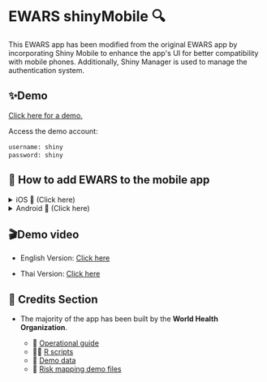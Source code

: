 # EWARS shinyMobile 🔍
This EWARS app has been modified from the original EWARS app by incorporating Shiny Mobile to enhance the app's UI for better compatibility with mobile phones. Additionally, Shiny Manager is used to manage the authentication system.


## ✨Demo

[Click here for a demo.](https://2rzqz3-mill-orxrn.shinyapps.io/Ewars_moblie/)

Access the demo account:

    username: shiny
    password: shiny


## 📱 How to add EWARS to the mobile app
<details>
    <summary>iOS 🍎 (Click here)</summary>

- English Version 
    <p align="center">
    <img src="https://github.com/mill-ornrakorn/EWARS_shinyMobile/blob/main/pic%20for%20read%20me/add%20EWARS%20to%20the%20mobile%20app%20(iOS)%20verEN.png?raw=true" alt= "how to add EWARS to the mobile app (iOS) verEN" height="400">
    </p>

- Thai Version
    <p align="center">
    <img src="https://github.com/mill-ornrakorn/EWARS_shinyMobile/blob/main/pic%20for%20read%20me/add%20EWARS%20to%20the%20mobile%20app%20(iOS)%20verTH.png?raw=true" alt= "how to add EWARS to the mobile app (iOS) verTH" height="400">
    </p>

</details>

<details>
    <summary>Android 🤖 (Click here)</summary>
- English Version 
    <p align="center">
    <img src="https://github.com/mill-ornrakorn/EWARS_shinyMobile/blob/main/pic%20for%20read%20me/add%20EWARS%20to%20the%20mobile%20app%20(Android)%20verEN.png?raw=true" alt= "how to add EWARS to the mobile app (Android) verEN" height="400">
    </p>

- Thai Version
    <p align="center">
    <img src="https://github.com/mill-ornrakorn/EWARS_shinyMobile/blob/main/pic%20for%20read%20me/add%20EWARS%20to%20the%20mobile%20app%20(Android)%20verTH.png?raw=true" alt= "how to add EWARS to the mobile app (Android) verTH" height="400">
    </p>

</details>

## 🎬Demo video

- English Version: [Click here](https://www.canva.com/design/DAF0KtoBnOM/6A0mhB1n4aEtkUrJEAm4sw/view?utm_content=DAF0KtoBnOM&utm_campaign=designshare&utm_medium=link&utm_source=editor)

- Thai Version: [Click here](https://www.canva.com/design/DAF0KlQzbwc/H28pBN1uoels_o5S6LpefQ/view?utm_content=DAF0KlQzbwc&utm_campaign=designshare&utm_medium=link&utm_source=editor)


## 📄 Credits Section
- The majority of the app has been built by the **World Health Organization**. 

    - 📖 [Operational guide](https://drive.google.com/file/d/1MJWocIyu3Ecdy950w0Z2d9i50hceEFA1/view)
    - 👨‍💻 [R scripts](https://umeauniversity-my.sharepoint.com/personal/odse0001_ad_umu_se/_layouts/15/onedrive.aspx?id=%2Fpersonal%2Fodse0001%5Fad%5Fumu%5Fse%2FDocuments%2Fewars%5Fdashboard%5Ffiles%2FR%5Ffiles&ga=1)
    - 📃 [Demo data](https://drive.google.com/file/d/1ujlq5oZVSF8dg7A3KN6Csw-5LsEWqYzF/view)
    - 📂 [Risk mapping demo files](https://drive.google.com/drive/folders/1GXZ6vwEONEqxvUjLB4QMG0aduKkyIGIF)
